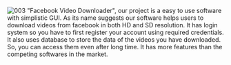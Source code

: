 ![003](https://user-images.githubusercontent.com/84694629/134675601-e7976c2f-1f26-47b9-b987-1d3e64e00d37.png)
"Facebook Video Downloader", our project is a easy to use software with simplistic GUI. As its name suggests our software helps users to download videos from facebook in both HD and SD resolution. 
It has login system so you have to first register your account using required credentials.
It also uses database to store the data of the videos you have downloaded. So, you can access them even after long time. It has more features than the competing softwares in the market.
